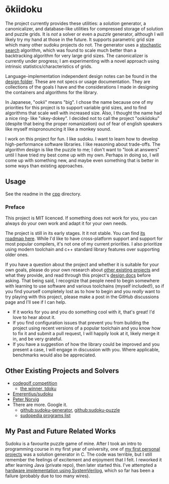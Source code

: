 # ōkiidoku

The project currently provides these utilities: a _solution_ generator, a canonicalizer, and database-like utilities for compressed storage of solution and puzzle grids. It is _not_ a solver or even a _puzzle_ generator, although I will likely try my hand at those in the future. It supports parametric grid size which many other sudoku projects do not. The generator uses a [stochastic search](https://en.wikipedia.org/wiki/Sudoku_solving_algorithms#Stochastic_search_/_optimization_methods) algorithm, which was found to scale much better than a backtracking algorithm for very large grid sizes. The canonicalizer is currently under progress; I am experimenting with a novel approach using intrinsic statistics/characteristics of grids.

Language-implementation independent design notes can be found in the [design folder](./writings/design/). These are not specs or usage documentation. They are collections of the goals I have and the considerations I made in designing the containers and algorithms for the library.

In Japanese, "ookii" means "big". I chose the name because one of my priorities for this project is to support variable grid sizes, and to find algorithms that scale well with increased size. Also, I thought the name had a nice ring- like "okey-dokey". I decided not to call the project "ookiidoku" (despite that being the proper romanization) out of fear of english speakers like myself mispronouncing it like a monkey sound.

I work on this project for fun. I like sudoku. I want to learn how to develop high-performance software libraries. I like reasoning about trade-offs. The algorithm design is like the puzzle to me; I don't want to "look at answers" until I have tried my best come up with my own. Perhaps in doing so, I will come up with something new, and maybe even something that is better in some ways than existing approaches.

## Usage

See the readme in the [cpp](./cpp/readme.md) directory.

### Preface

This project is MIT licenced. If something does not work for you, you can always do your own work and adapt it for your own needs.

The project is still in its early stages. It it not stable. You can find [its roadmap here](./cpp/TODO.md). While I'd like to have cross-platform support and support for most popular compilers, it's not one of my current priorities. I also prioritize using modern toolchain and c++ standard library features over supporting older ones.

If you have a question about the project and whether it is suitable for your own goals, please do your own research about [other existing projects](#other-existing-projects-and-solvers) and what they provide, and read through this project's [design docs](./writings/design/) before asking. That being said, I recognize that people need to begin somewhere with learning to use software and various toolchains (myself included!), so if you find yourself completely lost as to how to begin and you _really_ want to try playing with this project, please make a post in the GitHub discussions page and I'll see if I can help.

- If it works for you and you do something cool with it, that's great! I'd love to hear about it.
- If you find configuration issues that prevent you from building the project using recent versions of a popular toolchain and you know how to fix it and submit a pull request, I will happily look at it, likely merge it in, and be very grateful.
- If you have a suggestion of how the library could be improved and you present a case, I will engage in discussion with you. Where applicable, benchmarks would also be appreciated.

## Other Existing Projects and Solvers

- [codegolf competition](https://codegolf.stackexchange.com/questions/190727/the-fastest-sudoku-solver)
  - [the winner, tdoku](https://t-dillon.github.io/tdoku/)
- [Emerentius/sudoku](https://github.com/Emerentius/sudoku)
- [Peter Norvig](https://norvig.com/sudoku.html)
- There are more. Google it.
  - [github:sudoku-generator](https://github.com/topics/sudoku-generator), [github:sudoku-puzzle](https://github.com/topics/sudoku-puzzle)
  - [sudopedia programs list](http://sudopedia.enjoysudoku.com/Sudoku_Programs.html)

## My Past and Future Related Works

Sudoku is a favourite puzzle game of mine. After I took an intro to programming course in my first year of university, one of [my first personal projects](https://github.com/david-fong/my-first-projects) was a solution generator in C. The code was terrible, but I still remember the feelings of excitement and enjoyment that I felt. I reworked it after learning Java (private repo), then later started this. I've attempted a [hardware implementation using SystemVerilog](https://github.com/david-fong/Sudoku-SV), which so far has been a failure (probably due to too many wires).
